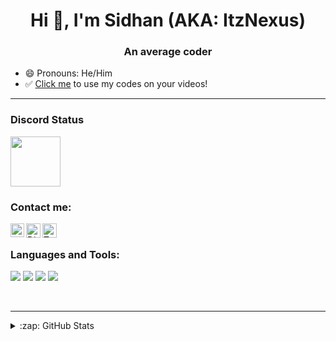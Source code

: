 <h1 align="center">Hi 👋, I'm Sidhan (AKA: ItzNexus)</h1>
<h3 align="center">An average coder</h3>

- 😄 Pronouns: He/Him
- ✅ [Click me](https://github.com/ItzSidhan/Credits) to use my codes on your videos!

---

### Discord Status
<a href="https://discord.com/users/980875212537090128">
<img height="80px" src="https://discord.c99.nl/widget/theme-4/980875212537090128.png" />
</a>

### Contact me: 

[<img align="left" alt="YouTube" width="22px" src="https://cdn4.iconfinder.com/data/icons/logos-and-brands/512/395_Youtube_logo-128.png" />](https://youtube.com/ItzNexus)
<a href="https://dsc.gg/itznexus">
  <img align="left" alt="Discord" width="23px" src="https://raw.githubusercontent.com/peterthehan/peterthehan/master/assets/discord.svg" />
</a>
<a href="https://twitter.com/NotNexuss">
  <img align="left" alt="Twitter" width="23px" src="https://raw.githubusercontent.com/peterthehan/peterthehan/master/assets/twitter.svg" />
</a>

</br>

### Languages and Tools:
<p align="left">
<img src="https://img.shields.io/badge/Node.JS-black?style=for-the-badge&logo=node.js" />
<img src="https://img.shields.io/badge/-HTML5-black?style=for-the-badge&logo=HTML5" />
<img src="https://img.shields.io/badge/CSS-black?style=for-the-badge&logo=css3&logoColor=#1572B6" />
<img src="https://img.shields.io/badge/Javascript-black?style=for-the-badge&logo=javascript" />
</p>
<br />

---

<details>
  <summary>:zap: GitHub Stats</summary>
</br>
<img align="center" alt="NotNexuss's GitHub Stats" src="https://github-readme-stats.vercel.app/api?username=NotNexuss&show_icons=true&locale=en&theme=dark&layout=compact" />

